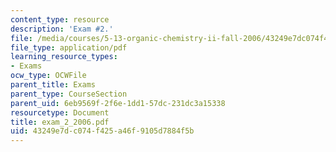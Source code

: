 ```yaml
---
content_type: resource
description: 'Exam #2.'
file: /media/courses/5-13-organic-chemistry-ii-fall-2006/43249e7dc074f425a46f9105d7884f5b_exam_2_2006.pdf
file_type: application/pdf
learning_resource_types:
- Exams
ocw_type: OCWFile
parent_title: Exams
parent_type: CourseSection
parent_uid: 6eb9569f-2f6e-1dd1-57dc-231dc3a15338
resourcetype: Document
title: exam_2_2006.pdf
uid: 43249e7d-c074-f425-a46f-9105d7884f5b
---
```

